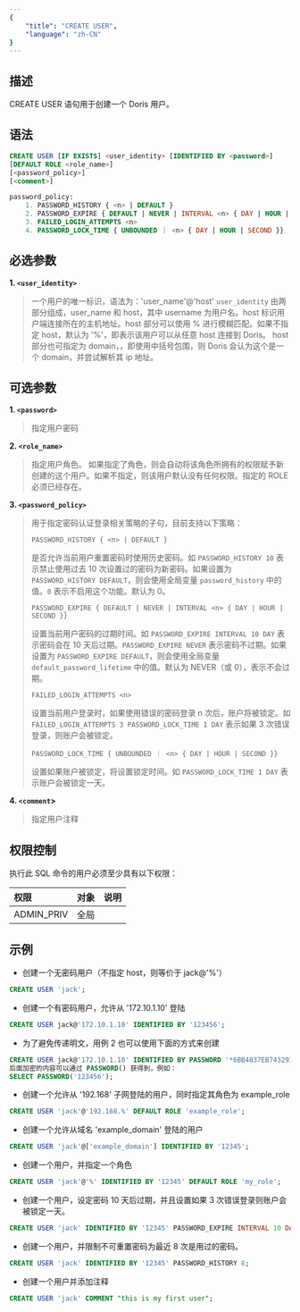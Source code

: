 ```yaml
---
{
    "title": "CREATE USER",
    "language": "zh-CN"
}
---
```


## 描述

CREATE USER 语句用于创建一个 Doris 用户。

## 语法

```sql
CREATE USER [IF EXISTS] <user_identity> [IDENTIFIED BY <password>]
[DEFAULT ROLE <role_name>]
[<password_policy>]
[<comment>]  

password_policy:
    1. PASSWORD_HISTORY { <n> | DEFAULT }
    2. PASSWORD_EXPIRE { DEFAULT | NEVER | INTERVAL <n> { DAY | HOUR | SECOND }}
    3. FAILED_LOGIN_ATTEMPTS <n>
    4. PASSWORD_LOCK_TIME { UNBOUNDED ｜ <n> { DAY | HOUR | SECOND }}
```

## 必选参数

**1. `<user_identity>`**

> 一个用户的唯一标识，语法为：'user_name'@'host' 
> `user_identity` 由两部分组成，user_name 和 host，其中 username 为用户名。host 标识用户端连接所在的主机地址。host 部分可以使用 % 进行模糊匹配。如果不指定 host，默认为 '%'，即表示该用户可以从任意 host 连接到 Doris。
> host 部分也可指定为 domain，，即使用中括号包围，则 Doris 会认为这个是一个 domain，并尝试解析其 ip 地址。

## 可选参数

**1. `<password>`**

> 指定用户密码

**2. `<role_name>`**

> 指定用户角色。
> 如果指定了角色，则会自动将该角色所拥有的权限赋予新创建的这个用户。如果不指定，则该用户默认没有任何权限。指定的 ROLE 必须已经存在。

**3. `<password_policy>`**

> 用于指定密码认证登录相关策略的子句，目前支持以下策略：
>
> `PASSWORD_HISTORY { <n> | DEFAULT }`
>
> 是否允许当前用户重置密码时使用历史密码。如 `PASSWORD_HISTORY 10` 表示禁止使用过去 10 次设置过的密码为新密码。如果设置为 `PASSWORD_HISTORY DEFAULT`，则会使用全局变量 `password_history` 中的值。`0` 表示不启用这个功能。默认为 0。
>
> `PASSWORD_EXPIRE { DEFAULT | NEVER | INTERVAL <n> { DAY | HOUR | SECOND }}`
>
> 设置当前用户密码的过期时间。如 `PASSWORD_EXPIRE INTERVAL 10 DAY` 表示密码会在 10 天后过期。`PASSWORD_EXPIRE NEVER` 表示密码不过期。如果设置为 `PASSWORD_EXPIRE DEFAULT`，则会使用全局变量 `default_password_lifetime` 中的值。默认为 NEVER（或 0），表示不会过期。
>
> `FAILED_LOGIN_ATTEMPTS <n>` 
> 
> 设置当前用户登录时，如果使用错误的密码登录 n 次后，账户将被锁定。如 `FAILED_LOGIN_ATTEMPTS 3 PASSWORD_LOCK_TIME 1 DAY` 表示如果 3 次错误登录，则账户会被锁定。
>  
> `PASSWORD_LOCK_TIME { UNBOUNDED ｜ <n> { DAY | HOUR | SECOND }}`
>
> 设置如果账户被锁定，将设置锁定时间。如 `PASSWORD_LOCK_TIME 1 DAY` 表示账户会被锁定一天。


**4. `<comment`>**

> 指定用户注释

## 权限控制

执行此 SQL 命令的用户必须至少具有以下权限：

| 权限          | 对象          | 说明            |
|:------------|:------------|:--------------|
| ADMIN_PRIV | 全局 |  |  |

## 示例

- 创建一个无密码用户（不指定 host，则等价于 jack@'%'）

```sql
CREATE USER 'jack';
```

- 创建一个有密码用户，允许从 '172.10.1.10' 登陆

```sql
CREATE USER jack@'172.10.1.10' IDENTIFIED BY '123456';
```

- 为了避免传递明文，用例 2 也可以使用下面的方式来创建

```sql
CREATE USER jack@'172.10.1.10' IDENTIFIED BY PASSWORD '*6BB4837EB74329105EE4568DDA7DC67ED2CA2AD9';
后面加密的内容可以通过 PASSWORD() 获得到，例如：
SELECT PASSWORD('123456');
```

- 创建一个允许从 '192.168' 子网登陆的用户，同时指定其角色为 example_role

```sql
CREATE USER 'jack'@'192.168.%' DEFAULT ROLE 'example_role';
```

- 创建一个允许从域名 'example_domain' 登陆的用户

```sql
CREATE USER 'jack'@['example_domain'] IDENTIFIED BY '12345';
```

- 创建一个用户，并指定一个角色

```sql
CREATE USER 'jack'@'%' IDENTIFIED BY '12345' DEFAULT ROLE 'my_role';
```

- 创建一个用户，设定密码 10 天后过期，并且设置如果 3 次错误登录则账户会被锁定一天。

```sql
CREATE USER 'jack' IDENTIFIED BY '12345' PASSWORD_EXPIRE INTERVAL 10 DAY FAILED_LOGIN_ATTEMPTS 3 PASSWORD_LOCK_TIME 1 DAY;
```

- 创建一个用户，并限制不可重置密码为最近 8 次是用过的密码。

```sql
CREATE USER 'jack' IDENTIFIED BY '12345' PASSWORD_HISTORY 8;
```

- 创建一个用户并添加注释

```sql
CREATE USER 'jack' COMMENT "this is my first user";
```


